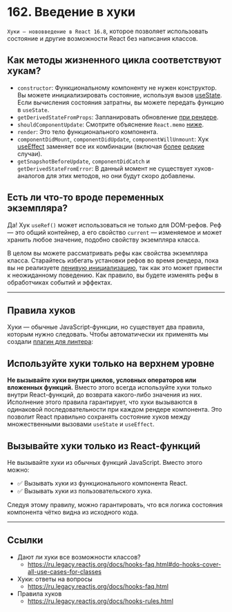 # 162. Введение в хуки

`Хуки — нововведение в React 16.8`, которое позволяет использовать состояние и другие возможности React без написания классов.

## Как методы жизненного цикла соответствуют хукам?
- `constructor`: Функциональному компоненту не нужен конструктор. Вы можете инициализировать состояние, используя вызов [useState](https://ru.legacy.reactjs.org/docs/hooks-reference.html#usestate). Если вычисления состояния затратны, вы можете передать функцию в `useState`.
- `getDerivedStateFromProps`: Запланировать обновление 
[при рендере](https://ru.legacy.reactjs.org/docs/hooks-faq.html#how-do-i-implement-getderivedstatefromprops).
- `shouldComponentUpdate`: Смотрите объяснение `React.memo` 
[ниже](https://ru.legacy.reactjs.org/docs/hooks-faq.html#how-do-i-implement-shouldcomponentupdate).
- `render`: Это тело функционального компонента.
- `componentDidMount`, `componentDidUpdate`, `componentWillUnmount`: Хук 
[useEffect](https://ru.legacy.reactjs.org/docs/hooks-reference.html#useeffect) заменяет все их комбинации (включая 
[более](https://ru.legacy.reactjs.org/docs/hooks-faq.html#can-i-skip-an-effect-on-updates) 
[редкие](https://ru.legacy.reactjs.org/docs/hooks-faq.html#can-i-run-an-effect-only-on-updates) случаи).
- `getSnapshotBeforeUpdate`, `componentDidCatch` и `getDerivedStateFromError`: В данный момент не существует хуков-аналогов для этих методов, но они будут скоро добавлены.

## Есть ли что-то вроде переменных экземпляра?

Да! Хук `useRef()` может использоваться не только для DOM-рефов. Реф — это общий контейнер, а его свойство `current` — изменяемое и может хранить любое значение, подобно свойству экземпляра класса.

В целом вы можете рассматривать рефы как свойства экземпляра класса. Старайтесь избегать установки рефов во время рендера, пока вы не реализуете [ленивую инициализацию](https://ru.legacy.reactjs.org/docs/hooks-faq.html#how-to-create-expensive-objects-lazily), так как это может привести к неожиданному поведению. Как правило, вы будете изменять рефы в обработчиках событий и эффектах.

---

## Правила хуков

Хуки — обычные JavaScript-функции, но существует два правила, которым нужно следовать. Чтобы автоматически их применять мы создали [плагин для линтера](https://www.npmjs.com/package/eslint-plugin-react-hooks):

## Используйте хуки только на верхнем уровне

**Не вызывайте хуки внутри циклов, условных операторов или вложенных функций.** Вместо этого всегда используйте хуки только внутри React-функций, до возврата какого-либо значения из них. Исполнение этого правила гарантирует, что хуки вызываются в одинаковой последовательности при каждом рендере компонента. Это позволит React правильно сохранять состояние хуков между множественными вызовами `useState` и `useEffect`.

## Вызывайте хуки только из React-функций

Не вызывайте хуки из обычных функций JavaScript. Вместо этого можно:
- ✅ Вызывать хуки из функционального компонента React.
- ✅ Вызывать хуки из пользовательского хука.

Следуя этому правилу, можно гарантировать, что вся логика состояния компонента чётко видна из исходного кода.

---

## Ссылки

- Дают ли хуки все возможности классов? 
	- https://ru.legacy.reactjs.org/docs/hooks-faq.html#do-hooks-cover-all-use-cases-for-classes
- Хуки: ответы на вопросы
	- https://ru.legacy.reactjs.org/docs/hooks-faq.html
- Правила хуков
	- https://ru.legacy.reactjs.org/docs/hooks-rules.html
